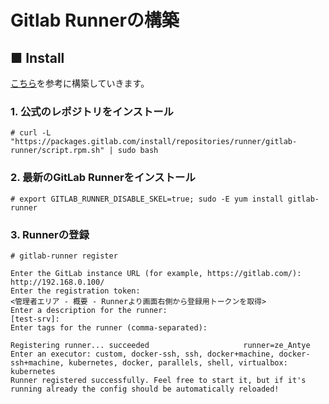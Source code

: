 # Gitlab Runnerの構築
## ■ Install
[こちら](https://docs.gitlab.com/runner/install/linux-repository.html)を参考に構築していきます。
### 1. 公式のレポジトリをインストール
```
# curl -L "https://packages.gitlab.com/install/repositories/runner/gitlab-runner/script.rpm.sh" | sudo bash
```
### 2. 最新のGitLab Runnerをインストール
```
# export GITLAB_RUNNER_DISABLE_SKEL=true; sudo -E yum install gitlab-runner
```
### 3. Runnerの登録
```
# gitlab-runner register
```
```
Enter the GitLab instance URL (for example, https://gitlab.com/):
http://192.168.0.100/                                                                              
Enter the registration token:
<管理者エリア - 概要 - Runnerより画面右側から登録用トークンを取得>
Enter a description for the runner:
[test-srv]: 
Enter tags for the runner (comma-separated):

Registering runner... succeeded                     runner=ze_Antye
Enter an executor: custom, docker-ssh, ssh, docker+machine, docker-ssh+machine, kubernetes, docker, parallels, shell, virtualbox:
kubernetes
Runner registered successfully. Feel free to start it, but if it's running already the config should be automatically reloaded! 
```
